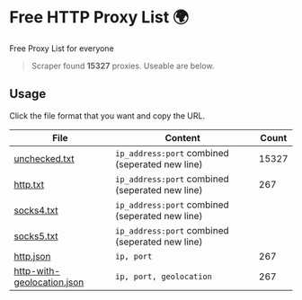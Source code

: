 
# Free HTTP Proxy List 🌍

Free Proxy List for everyone
> Scraper found **15327** proxies. Useable are below.

## Usage

Click the file format that you want and copy the URL.


|File|Content|Count|
|----|-------|-----|
|[unchecked.txt](https://raw.githubusercontent.com/yemixzy/proxy-list/main/proxies/unchecked.txt)|`ip_address:port` combined (seperated new line)|15327|
|[http.txt](https://raw.githubusercontent.com/yemixzy/proxy-list/main/proxies/http.txt)|`ip_address:port` combined (seperated new line)|267|
|[socks4.txt](https://raw.githubusercontent.com/yemixzy/proxy-list/main/proxies/socks4.txt)|`ip_address:port` combined (seperated new line)| |
|[socks5.txt](https://raw.githubusercontent.com/yemixzy/proxy-list/main/proxies/socks5.txt)|`ip_address:port` combined (seperated new line)| |
|[http.json](https://raw.githubusercontent.com/yemixzy/proxy-list/main/proxies/http.json)|`ip, port`|267|
|[http-with-geolocation.json](https://raw.githubusercontent.com/yemixzy/proxy-list/main/proxies/http-with-geolocation.json)|`ip, port, geolocation`|267|

